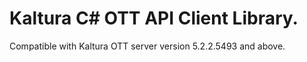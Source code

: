 # Kaltura C# OTT API Client Library.
Compatible with Kaltura OTT server version 5.2.2.5493 and above.
